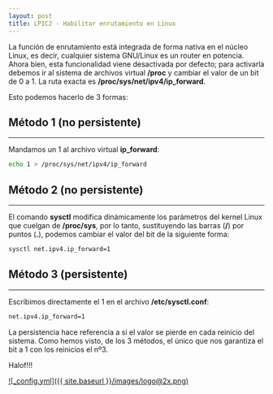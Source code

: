 ```yaml
---
layout: post
title: LPIC2 - Habilitar enrutamiento en Linux
---
```


La función de enrutamiento está integrada de forma nativa en el núcleo Linux, es decir, cualquier sistema GNU/Linux es un
router en potencia. Ahora bien, esta funcionalidad viene desactivada por defecto; para activarla debemos ir al sistema de
archivos virtual **/proc** y cambiar el valor de un bit de 0 a 1. La ruta exacta es **/proc/sys/net/ipv4/ip_forward**.

Esto podemos hacerlo de 3 formas:

## Método 1 (no persistente)
***
Mandamos un 1 al archivo virtual **ip_forward**:

```bash
echo 1 > /proc/sys/net/ipv4/ip_forward
```


## Método 2 (no persistente)
***
El comando **sysctl** modifica dinámicamente los parámetros del kernel Linux que cuelgan de **/proc/sys**, por lo tanto,
sustituyendo las barras (**/**) por puntos (**.**), podemos cambiar el valor del bit de la siguiente forma:


```bash
sysctl net.ipv4.ip_forward=1
```

## Método 3 (persistente) 
***
Escribimos directamente el 1 en el archivo **/etc/sysctl.conf**:

```bash
net.ipv4.ip_forward=1
```
La persistencia hace referencia a si el valor se pierde en cada reinicio del sistema. Como hemos visto, de los 3 métodos, el
único que nos garantiza el bit a 1 con los reinicios el nº3.


Halof!!!

[![_config.yml]({{ site.baseurl }}/images/logo@2x.png)](https://www.lpi.org)


